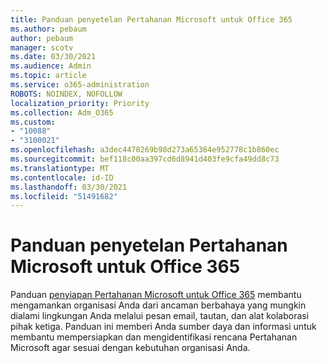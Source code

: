 ```yaml
---
title: Panduan penyetelan Pertahanan Microsoft untuk Office 365
ms.author: pebaum
author: pebaum
manager: scotv
ms.date: 03/30/2021
ms.audience: Admin
ms.topic: article
ms.service: o365-administration
ROBOTS: NOINDEX, NOFOLLOW
localization_priority: Priority
ms.collection: Adm_O365
ms.custom:
- "10088"
- "3100021"
ms.openlocfilehash: a3dec4478269b98d273a65364e952778c1b860ec
ms.sourcegitcommit: bef118c00aa397cd6d8941d403fe9cfa49dd8c73
ms.translationtype: MT
ms.contentlocale: id-ID
ms.lasthandoff: 03/30/2021
ms.locfileid: "51491682"
---
```

# <a name="microsoft-defender-for-office-365-setup-guide"></a>Panduan penyetelan Pertahanan Microsoft untuk Office 365

Panduan [penyiapan Pertahanan Microsoft untuk Office 365](https://go.microsoft.com/fwlink/?linkid=2146614) membantu mengamankan organisasi Anda dari ancaman berbahaya yang mungkin dialami lingkungan Anda melalui pesan email, tautan, dan alat kolaborasi pihak ketiga. Panduan ini memberi Anda sumber daya dan informasi untuk membantu mempersiapkan dan mengidentifikasi rencana Pertahanan Microsoft agar sesuai dengan kebutuhan organisasi Anda.